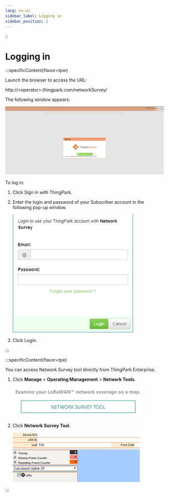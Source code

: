 ```yaml
---
lang: en-us
sidebar_label: Logging in
sidebar_position: 2
---
```

::
# Logging in

:::specificContent{flavor=tpw}

Launch the browser to access the URL:

http://\<operator\>.thingpark.com/networkSurvey/

The following window appears:

![](./_images/logging-in.png)

To log in:

1.  Click Sign in with ThingPark.

2.  Enter the login and password of your Subscriber account in the
    following pop-up window.

    ![](./_images/logging-in-1.png)

3.  Click Login.

:::

:::specificContent{flavor=tpe}

You can access Network Survey tool directly from ThingPark Enterprise.

1.  Click **Manage** \> **Operating Management** \> **Network Tools**.

    ![](./_images/using-the-network-survey-tool.png)

2.  Click **Network Survey Tool**.

    ![](./_images/using-the-network-survey-tool-1.png)

:::

